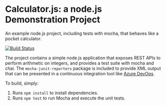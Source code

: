 Calculator.js: a node.js Demonstration Project
==============================================
An example node.js project, including tests with mocha, that behaves like
a pocket calculator.

[![Build Status](https://dev.azure.com/AlexanderDavydov/Integrating%20External%20Source%20Control%20with%20Azure%20Pipelines/_apis/build/status/girafrica.calculator?branchName=master)](https://dev.azure.com/AlexanderDavydov/Integrating%20External%20Source%20Control%20with%20Azure%20Pipelines/_build/latest?definitionId=25&branchName=master)

The project contains a simple node.js application that exposes REST APIs
to perform arithmetic on integers, and provides a test suite with mocha
and chai.  The `mocha-junit-reporters` package is included to provide XML
output that can be presented in a continuous integration tool like
[Azure DevOps](https://azure.com/devops).

To build, simply:

1. Runs `npm install` to install dependencies.
2. Runs `npm test` to run Mocha and execute the unit tests.

